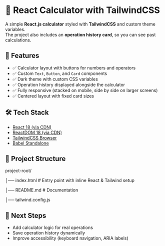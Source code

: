 # 🧮 React Calculator with TailwindCSS

A simple **React.js calculator** styled with **TailwindCSS** and custom theme variables.  
The project also includes an **operation history card**, so you can see past calculations.


## 🚀 Features
- ✅ Calculator layout with buttons for numbers and operators  
- ✅ Custom `Text`, `Button`, and `Card` components  
- ✅ Dark theme with custom CSS variables  
- ✅ Operation history displayed alongside the calculator  
- ✅ Fully responsive (stacked on mobile, side by side on larger screens)  
- ✅ Centered layout with fixed card sizes  


## 🛠️ Tech Stack
- [React 18 (via CDN)](https://react.dev/)  
- [ReactDOM 18 (via CDN)](https://react.dev/)  
- [TailwindCSS Browser](https://tailwindcss.com/docs/installation/play-cdn)  
- [Babel Standalone](https://babeljs.io/docs/babel-standalone)  

## 📂 Project Structure
project-root/

│── index.html # Entry point with inline React & Tailwind setup

│── README.md # Documentation

│── tailwind.config.js


## 📌 Next Steps
- Add calculator logic for real operations  
- Save operation history dynamically  
- Improve accessibility (keyboard navigation, ARIA labels) 